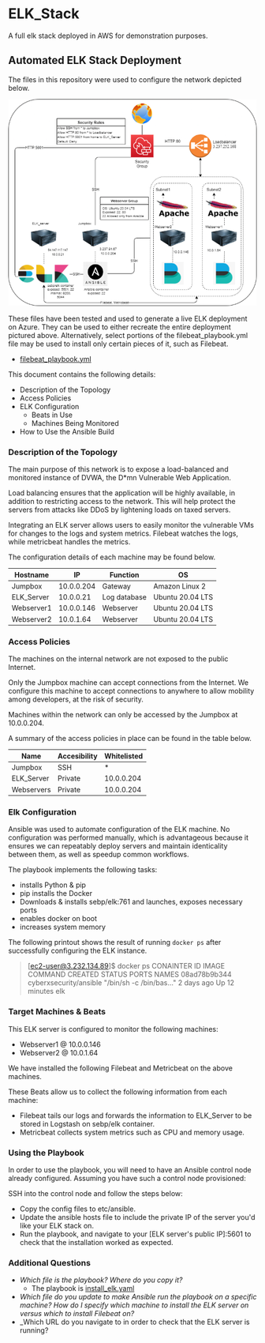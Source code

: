 # ELK_Stack
A full elk stack deployed in AWS for demonstration purposes.

## Automated ELK Stack Deployment

The files in this repository were used to configure the network depicted below.

![](https://raw.githubusercontent.com/TheSneakyOnion/ELK_Stack/main/Diagrams/ELK_Stack.png)

These files have been tested and used to generate a live ELK deployment on Azure. They can be used to either recreate the entire deployment pictured above. Alternatively, select portions of the filebeat_playbook.yml file may be used to install only certain pieces of it, such as Filebeat.

  - [filebeat_playbook.yml](https://github.com/TheSneakyOnion/ELK_Stack/blob/main/Ansible/filebeat_playbook.yml)

This document contains the following details:
- Description of the Topology
- Access Policies
- ELK Configuration
  - Beats in Use
  - Machines Being Monitored
- How to Use the Ansible Build


### Description of the Topology

The main purpose of this network is to expose a load-balanced and monitored instance of DVWA, the D*mn Vulnerable Web Application.

Load balancing ensures that the application will be highly available, in addition to restricting access to the network. This will help protect the servers from attacks like DDoS by lightening loads on taxed servers. 

Integrating an ELK server allows users to easily monitor the vulnerable VMs for changes to the logs and system metrics. Filebeat watches the logs, while metricbeat handles the metrics.

The configuration details of each machine may be found below.

| Hostname   | IP         | Function     | OS               |
|------------|------------|--------------|------------------|
| Jumpbox    | 10.0.0.204 | Gateway      | Amazon Linux 2   |
| ELK_Server | 10.0.0.21  | Log database | Ubuntu 20.04 LTS |
| Webserver1 | 10.0.0.146 | Webserver    | Ubuntu 20.04 LTS |
| Webserver2 | 10.0.1.64  | Webserver    | Ubuntu 20.04 LTS |

### Access Policies

The machines on the internal network are not exposed to the public Internet. 

Only the Jumpbox machine can accept connections from the Internet. We configure this machine to accept connections to anywhere to allow mobility among developers, at the risk of security.

Machines within the network can only be accessed by the Jumpbox at 10.0.0.204.

A summary of the access policies in place can be found in the table below.

| Name       | Accesibility | Whitelisted |
|------------|--------------|-------------|
| Jumpbox    | SSH          | *           |
| ELK_Server | Private      | 10.0.0.204  |
| Webservers | Private      | 10.0.0.204  |

### Elk Configuration

Ansible was used to automate configuration of the ELK machine. No configuration was performed manually, which is advantageous because it ensures we can repeatably deploy servers and maintain identicality between them, as well as speedup common workflows.

The playbook implements the following tasks:
 - installs Python & pip
 - pip installs the Docker
 - Downloads & installs sebp/elk:761 and launches, exposes necessary ports
 - enables docker on boot
 - increases system memory

The following printout shows the result of running `docker ps` after successfully configuring the ELK instance.

> [ec2-user@3.232.134.89]$ docker ps
> CONAINTER ID  IMAGE                   COMMAND                     CREATED     STATUS          PORTS   NAMES
> 08ad78b9b344  cyberxsecurity/ansible  "/bin/sh -c /bin/bas..."    2 days ago  Up 12 minutes           elk

### Target Machines & Beats
This ELK server is configured to monitor the following machines:
- Webserver1 @ 10.0.0.146
- Webserver2 @ 10.0.1.64

We have installed the following Filebeat and Metricbeat on the above machines.

These Beats allow us to collect the following information from each machine:
- Filebeat tails our logs and forwards the information to ELK_Server to be stored in Logstash on sebp/elk container.
- Metricbeat collects system metrics such as CPU and memory usage.

### Using the Playbook
In order to use the playbook, you will need to have an Ansible control node already configured. Assuming you have such a control node provisioned: 

SSH into the control node and follow the steps below:
- Copy the config files to etc/ansible.
- Update the ansible hosts file to include the private IP of the server you'd like your ELK stack on.
- Run the playbook, and navigate to your \[ELK server's public IP]:5601 to check that the installation worked as expected.

### Additional Questions
- _Which file is the playbook? Where do you copy it?_
    - The playbook is [install_elk.yaml](install_elk.yaml)
- _Which file do you update to make Ansible run the playbook on a specific machine? How do I specify which machine to install the ELK server on versus which to install Filebeat on?_
- _Which URL do you navigate to in order to check that the ELK server is running?


